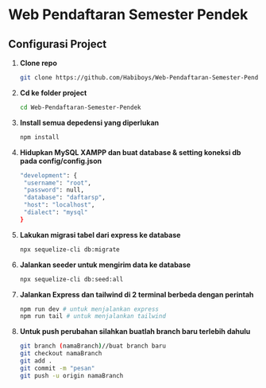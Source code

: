 # Web Pendaftaran Semester Pendek

## Configurasi Project

1. **Clone repo**

   ```bash
   git clone https://github.com/Habiboys/Web-Pendaftaran-Semester-Pendek
   ```

2. **Cd ke folder project**

   ```bash
   cd Web-Pendaftaran-Semester-Pendek
   ```

3. **Install semua depedensi yang diperlukan**

   ```bash
   npm install
   ```

4. **Hidupkan MySQL XAMPP dan buat database & setting koneksi db pada config/config.json**

   ```bash
   "development": {
    "username": "root",
    "password": null,
    "database": "daftarsp",
    "host": "localhost",
    "dialect": "mysql"
   }
   ```

5. **Lakukan migrasi tabel dari express ke database**

   ```bash
   npx sequelize-cli db:migrate
   ```

6. **Jalankan seeder untuk mengirim data ke database**

   ```bash
   npx sequelize-cli db:seed:all
   ```

7. **Jalankan Express dan tailwind di 2 terminal berbeda dengan perintah**

   ```bash
   npm run dev # untuk menjalankan express
   npm run tail # untuk menjalankan tailwind
   ```

8. **Untuk push perubahan silahkan buatlah branch baru terlebih dahulu**

   ```bash
   git branch (namaBranch)//buat branch baru
   git checkout namaBranch
   git add .
   git commit -m "pesan"
   git push -u origin namaBranch
   ```
